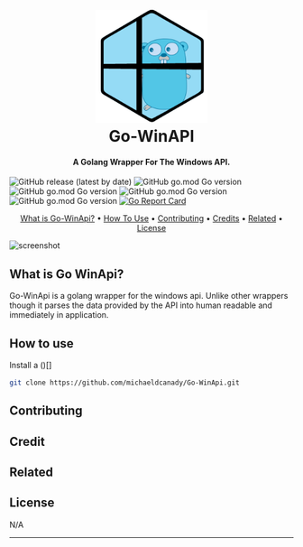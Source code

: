 <h1 align="center">
  <br>
  <a href="http://www.amitmerchant.com/electron-markdownify"><img src=".\Images/Go-WinApi_Logo.png" alt="Markdownify" width="200"></a>
  <br>
  Go-WinAPI
  <br>
</h1>

<h4 align="center">A Golang Wrapper For The Windows API.</h4>

![GitHub release (latest by date)](https://img.shields.io/github/v/release/michaeldcanady/Go-WinApi?style=plastic)
![GitHub go.mod Go version](https://img.shields.io/github/go-mod/go-version/michaeldcanady/go-winapi?style=plastic)
![GitHub go.mod Go version](https://img.shields.io/github/repo-size/michaeldcanady/go-winapi?style=plastic)
![GitHub go.mod Go version](https://img.shields.io/github/license/michaeldcanady/go-winapi?style=plastic)
![GitHub go.mod Go version](https://img.shields.io/github/issues/michaeldcanady/go-winapi?style=plastic)
[![Go Report Card](https://goreportcard.com/badge/github.com/michaeldcanady/Go-WinApi)](https://goreportcard.com/report/github.com/michaeldcanady/Go-WinApi)

<p align="center">
  <a href="#what-is-go-winapi">What is Go-WinApi?</a> •
  <a href="#how-to-use">How To Use</a> •
  <a href="#contributing">Contributing</a> •
  <a href="#credits">Credits</a> •
  <a href="#related">Related</a> •
  <a href="#license">License</a>
</p>

![screenshot](https://raw.githubusercontent.com/amitmerchant1990/electron-markdownify/master/app/img/markdownify.gif)

## What is Go WinApi?

Go-WinApi is a golang wrapper for the windows api. Unlike other wrappers though it parses the data provided by the API into human readable and immediately in application.

## How to use

Install a ()[]

```sh
git clone https://github.com/michaeldcanady/Go-WinApi.git
```

## Contributing

## Credit

## Related

## License

N/A

---

<!-- >> [amitmerchant.com](https://www.amitmerchant.com) &nbsp;&middot;&nbsp;
> GitHub [@amitmerchant1990](https://github.com/amitmerchant1990) &nbsp;&middot;&nbsp;
> Twitter [@amit_merchant](https://twitter.com/amit_merchant) -->
